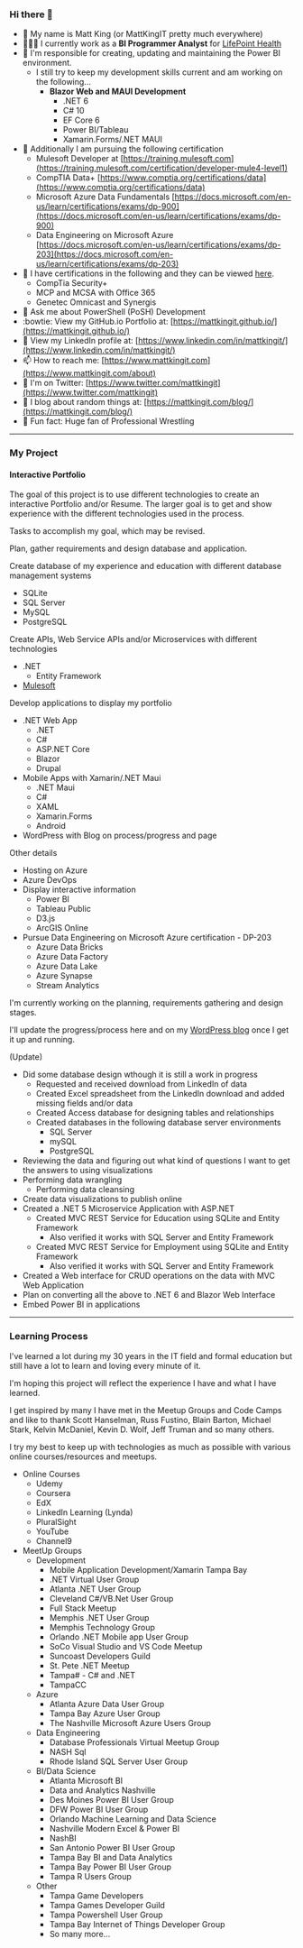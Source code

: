 ### Hi there 👋

- 🔭 My name is Matt King (or MattKingIT pretty much everywhere)
- 👨🏼‍💼 I currently work as a **BI Programmer Analyst** for [LifePoint Health](https://lifepointhealth.net/)
- 🥼 I'm responsible for creating, updating and maintaining the Power BI environment.
  - I still try to keep my development skills current and am working on the following...
    - **Blazor Web and MAUI Development**
      - .NET 6
      - C# 10
      - EF Core 6
      - Power BI/Tableau
      - Xamarin.Forms/.NET MAUI
- 🌱 Additionally I am pursuing the following certification
  - Mulesoft Developer at [https://training.mulesoft.com](https://training.mulesoft.com/certification/developer-mule4-level1)
  - CompTIA Data+ [https://www.comptia.org/certifications/data](https://www.comptia.org/certifications/data)
  - Microsoft Azure Data Fundamentals [https://docs.microsoft.com/en-us/learn/certifications/exams/dp-900](https://docs.microsoft.com/en-us/learn/certifications/exams/dp-900)
  - Data Engineering on Microsoft Azure [https://docs.microsoft.com/en-us/learn/certifications/exams/dp-203](https://docs.microsoft.com/en-us/learn/certifications/exams/dp-203)
- 🎇 I have certifications in the following and they can be viewed [here](https://www.credly.com/users/matthew-king.e33fd382).
  - CompTia Security+
  - MCP and MCSA with Office 365
  - Genetec Omnicast and Synergis
- 💬 Ask me about PowerShell (PoSH) Development
- :bowtie: View my GitHub.io Portfolio at: [https://mattkingit.github.io/](https://mattkingit.github.io/)
- 👔 View my LinkedIn profile at: [https://www.linkedin.com/in/mattkingit/](https://www.linkedin.com/in/mattkingit/)
- 📫 How to reach me: [https://www.mattkingit.com](https://www.mattkingit.com/about)
- 🐥 I'm on Twitter: [https://www.twitter.com/mattkingit](https://www.twitter.com/mattkingit)
- 📘 I blog about random things at: [https://mattkingit.com/blog/](https://mattkingit.com/blog/)
- 🤼 Fun fact: Huge fan of Professional Wrestling

---

### My Project

#### Interactive Portfolio

The goal of this project is to use different technologies to create an interactive Portfolio and/or Resume. The larger goal is to get and show experience with the different technologies used in the process.
  
Tasks to accomplish my goal, which may be revised.

Plan, gather requirements and design database and application.

Create database of my experience and education with different database management systems

- SQLite
- SQL Server
- MySQL
- PostgreSQL

Create APIs, Web Service APIs and/or Microservices with different technologies

- .NET
  - Entity Framework
- [Mulesoft](https://mattkingit.github.io/mattkingitdev-mule/)

Develop applications to display my portfolio

- .NET Web App
  - .NET
  - C#
  - ASP.NET Core
  - Blazor
  - Drupal
- Mobile Apps with Xamarin/.NET Maui
  - .NET Maui
  - C#
  - XAML
  - Xamarin.Forms
  - Android
- WordPress with Blog on process/progress and page

Other details

- Hosting on Azure
- Azure DevOps
- Display interactive information
  - Power BI
  - Tableau Public
  - D3.js
  - ArcGIS Online
- Pursue Data Engineering on Microsoft Azure certification - DP-203
  - Azure Data Bricks
  - Azure Data Factory
  - Azure Data Lake
  - Azure Synapse
  - Stream Analytics

I'm currently working on the planning, requirements gathering and design stages.

I'll update the progress/process here and on my [WordPress blog](https://www.mattkingit.com/blog) once I get it up and running.

(Update)

- Did some database design wthough it is still a work in progress
  - Requested and received download from LinkedIn of data
  - Created Excel spreadsheet from the LinkedIn download and added missing fields and/or data
  - Created Access database for designing tables and relationships
  - Created databases in the following database server environments
    - SQL Server
    - mySQL
    - PostgreSQL
- Reviewing the data and figuring out what kind of questions I want to get the answers to using visualizations
- Performing data wrangling
  - Performing data cleansing
- Create data visualizations to publish online
- Created a .NET 5 Microservice Application with ASP.NET
  - Created MVC REST Service for Education using SQLite and Entity Framework
    - Also verified it works with SQL Server and Entity Framework
  - Created MVC REST Service for Employment using SQLite and Entity Framework
    - Also verified it works with SQL Server and Entity Framework
- Created a Web interface for CRUD operations on the data with MVC Web Application
- Plan on converting all the above to .NET 6 and Blazor Web Interface
- Embed Power BI in applications

---

### Learning Process

I've learned a lot during my 30 years in the IT field and formal education but still have a lot to learn and loving every minute of it.

I'm hoping this project will reflect the experience I have and what I have learned.

I get inspired by many I have met in the Meetup Groups and Code Camps and like to thank Scott Hanselman, Russ Fustino, Blain Barton, Michael Stark, Kelvin McDaniel, Kevin D. Wolf, Jeff Truman and so many others.

I try my best to keep up with technologies as much as possible with various online courses/resources and meetups.

- Online Courses
  - Udemy
  - Coursera
  - EdX
  - LinkedIn Learning (Lynda)
  - PluralSight
  - YouTube
  - Channel9
- MeetUp Groups
  - Development
    - Mobile Application Development/Xamarin Tampa Bay
    - .NET Virtual User Group
    - Atlanta .NET User Group
    - Cleveland C#/VB.Net User Group
    - Full Stack Meetup
    - Memphis .NET User Group
    - Memphis Technology Group
    - Orlando .NET Mobile app User Group
    - SoCo Visual Studio and VS Code Meetup
    - Suncoast Developers Guild
    - St. Pete .NET Meetup
    - Tampa# - C# and .NET
    - TampaCC
  - Azure
    - Atlanta Azure Data User Group
    - Tampa Bay Azure User Group
    - The Nashville Microsoft Azure Users Group
  - Data Engineering
    - Database Professionals Virtual Meetup Group
    - NASH Sql
    - Rhode Island SQL Server User Group  
  - BI/Data Science
    - Atlanta Microsoft BI
    - Data and Analytics Nashville
    - Des Moines Power BI User Group
    - DFW Power BI User Group
    - Orlando Machine Learning and Data Science
    - Nashville Modern Excel & Power BI
    - NashBI
    - San Antonio Power BI User Group
    - Tampa Bay BI and Data Analytics
    - Tampa Bay Power BI User Group
    - Tampa R Users Group
  - Other
    - Tampa Game Developers
    - Tampa Games Developer Guild
    - Tampa Powershell User Group
    - Tampa Bay Internet of Things Developer Group
    - So many more...
<!--
**mattkingit/mattkingit** is a ✨ _special_ ✨ repository because its `README.md` (this file) appears on your GitHub profile.

tals-mule4>
- 👯 I’m looking to collaborate on ...
- 🤔 I’m looking for help with ...
.
- 😄 Pronouns: ...
.
-->

